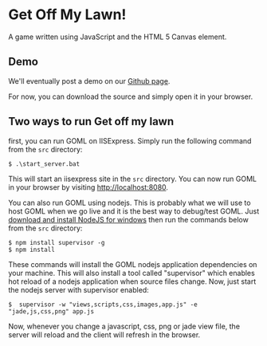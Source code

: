 # Get Off My Lawn!

A game written using JavaScript and the HTML 5 Canvas element.

## Demo

We'll eventually post a demo on our [Github page](http://jbubriski.github.com/Get-Off-My-Lawn/).

For now, you can download the source and simply open it in your browser.

## Two ways to run Get off my lawn
first, you can run GOML on IISExpress. Simply run the following command from the `src` directory:

    $ .\start_server.bat

This will start an iisexpress site in the `src` directory. You can now run GOML in your browser by visiting [http://localhost:8080](http://localhost:8080).

You can also run GOML using nodejs. This is probably what we will use to host GOML when we go live and it is the best way to debug/test GOML. Just [download and install NodeJS for windows](http://nodejs.org/#download) then run the commands below from the `src` directory:

    $ npm install supervisor -g
    $ npm install

These commands will install the GOML nodejs application dependencies on your machine. This will also install a tool called "supervisor" which enables hot reload of a nodejs application when source files change. Now, just start the nodejs server with supervisor enabled:

    $  supervisor -w "views,scripts,css,images,app.js" -e "jade,js,css,png" app.js

Now, whenever you change a javascript, css, png or jade view file, the server will reload and the client will refresh in the browser.
